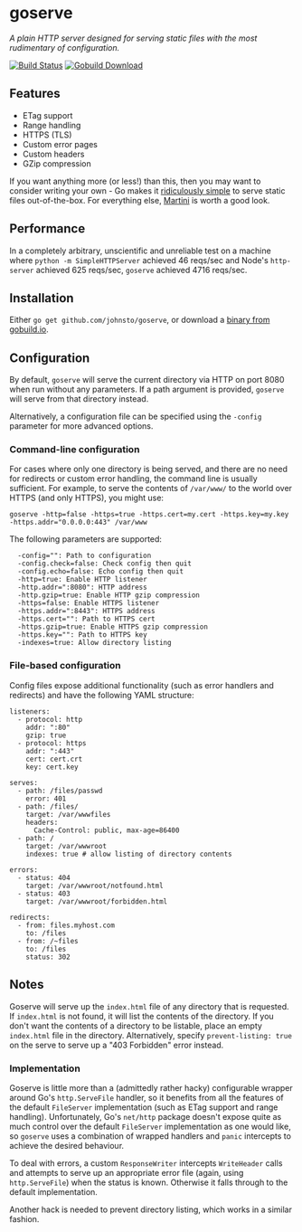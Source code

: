 # goserve

*A plain HTTP server designed for serving static files with the most rudimentary of configuration.*

[![Build Status](https://drone.io/github.com/johnsto/goserve/status.png)](https://drone.io/github.com/johnsto/goserve/latest) [![Gobuild Download](http://gobuild.io/badge/github.com/johnsto/goserve/download.png)](http://gobuild.io/github.com/johnsto/goserve)

## Features

* ETag support
* Range handling
* HTTPS (TLS)
* Custom error pages
* Custom headers
* GZip compression

If you want anything more (or less!) than this, then you may want to consider writing your own - Go makes it [ridiculously simple](https://code.google.com/p/go-wiki/wiki/HttpStaticFiles) to serve static files out-of-the-box. For everything else, [Martini](http://martini.codegangsta.io) is worth a good look.

## Performance

In a completely arbitrary, unscientific and unreliable test on a machine where `python -m SimpleHTTPServer` achieved 46 reqs/sec and Node's `http-server` achieved 625 reqs/sec, `goserve` achieved 4716 reqs/sec.

## Installation

Either `go get github.com/johnsto/goserve`, or download a [binary from gobuild.io](http://gobuild.io/github.com/johnsto/goserve).

## Configuration

By default, `goserve` will serve the current directory via HTTP on port 8080 when run without any parameters. If a path argument is provided, `goserve` will serve from that directory instead.

Alternatively, a configuration file can be specified using the `-config` parameter for more advanced options.

### Command-line configuration

For cases where only one directory is being served, and there are no need for redirects or custom error handling, the command line is usually sufficient. For example, to serve the contents of `/var/www/` to the world over HTTPS (and only HTTPS), you might use:

```
goserve -http=false -https=true -https.cert=my.cert -https.key=my.key -https.addr="0.0.0.0:443" /var/www
```

The following parameters are supported:

```
  -config="": Path to configuration
  -config.check=false: Check config then quit
  -config.echo=false: Echo config then quit
  -http=true: Enable HTTP listener
  -http.addr=":8080": HTTP address
  -http.gzip=true: Enable HTTP gzip compression
  -https=false: Enable HTTPS listener
  -https.addr=":8443": HTTPS address
  -https.cert="": Path to HTTPS cert
  -https.gzip=true: Enable HTTPS gzip compression
  -https.key="": Path to HTTPS key
  -indexes=true: Allow directory listing
```

### File-based configuration

Config files expose additional functionality (such as error handlers and redirects) and have the following YAML structure:

```
listeners:
  - protocol: http
    addr: ":80"
    gzip: true
  - protocol: https
    addr: ":443"
    cert: cert.crt
    key: cert.key

serves:
  - path: /files/passwd
    error: 401
  - path: /files/
    target: /var/wwwfiles
    headers:
      Cache-Control: public, max-age=86400
  - path: /
    target: /var/wwwroot
    indexes: true # allow listing of directory contents

errors:
  - status: 404
    target: /var/wwwroot/notfound.html
  - status: 403
    target: /var/wwwroot/forbidden.html

redirects:
  - from: files.myhost.com
    to: /files
  - from: /~files
    to: /files
    status: 302
```

## Notes

Goserve will serve up the `index.html` file of any directory that is requested. If `index.html` is not found, it will list the contents of the directory. If you don't want the contents of a directory to be listable, place an empty `index.html` file in the directory. Alternatively, specify `prevent-listing: true` on the serve to serve up a "403 Forbidden" error instead.

### Implementation

Goserve is little more than a (admittedly rather hacky) configurable wrapper around Go's `http.ServeFile` handler, so it benefits from all the features of the default `FileServer` implementation (such as ETag support and range handling). Unfortunately, Go's `net/http` package doesn't expose quite as much control over the default `FileServer` implementation as one would like, so `goserve` uses a combination of wrapped handlers and `panic` intercepts to achieve the desired behaviour.

To deal with errors, a custom `ResponseWriter` intercepts `WriteHeader` calls and attempts to serve up an appropriate error file (again, using `http.ServeFile`) when the status is known. Otherwise it falls through to the default implementation.

Another hack is needed to prevent directory listing, which works in a similar fashion.

